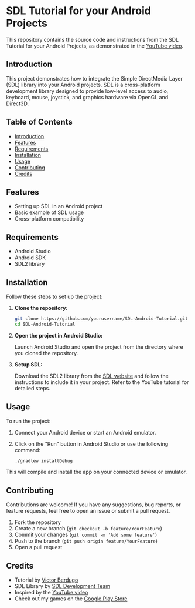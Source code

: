 # SDL Tutorial for your Android Projects

This repository contains the source code and instructions from the SDL Tutorial for your Android Projects, as demonstrated in the [YouTube video](https://www.youtube.com/watch?v=BSBISI0sCqo).

## Introduction

This project demonstrates how to integrate the Simple DirectMedia Layer (SDL) library into your Android projects. SDL is a cross-platform development library designed to provide low-level access to audio, keyboard, mouse, joystick, and graphics hardware via OpenGL and Direct3D.

## Table of Contents

- [Introduction](#introduction)
- [Features](#features)
- [Requirements](#requirements)
- [Installation](#installation)
- [Usage](#usage)
- [Contributing](#contributing)
- [Credits](#credits)
  
## Features

- Setting up SDL in an Android project
- Basic example of SDL usage
- Cross-platform compatibility

## Requirements

- Android Studio
- Android SDK
- SDL2 library

## Installation

Follow these steps to set up the project:

1. **Clone the repository:**

    ```sh
    git clone https://github.com/yourusername/SDL-Android-Tutorial.git
    cd SDL-Android-Tutorial
    ```

2. **Open the project in Android Studio:**

    Launch Android Studio and open the project from the directory where you cloned the repository.

3. **Setup SDL:**

    Download the SDL2 library from the [SDL website](https://www.libsdl.org/download-2.0.php) and follow the instructions to include it in your project. Refer to the YouTube tutorial for detailed steps.

## Usage

To run the project:

1. Connect your Android device or start an Android emulator.
2. Click on the "Run" button in Android Studio or use the following command:

    ```sh
    ./gradlew installDebug
    ```

This will compile and install the app on your connected device or emulator.

## Contributing

Contributions are welcome! If you have any suggestions, bug reports, or feature requests, feel free to open an issue or submit a pull request.

1. Fork the repository
2. Create a new branch (`git checkout -b feature/YourFeature`)
3. Commit your changes (`git commit -m 'Add some feature'`)
4. Push to the branch (`git push origin feature/YourFeature`)
5. Open a pull request

 ## Credits

- Tutorial by [Victor Berdugo](https://www.youtube.com/@PrograMaths220)
- SDL Library by [SDL Development Team](https://www.libsdl.org/)
- Inspired by the [YouTube video](https://www.youtube.com/watch?v=BSBISI0sCqo)
- Check out my games on the [Google Play Store](https://play.google.com/store/apps/developer?id=Victor+Berdugo&pli=1)

